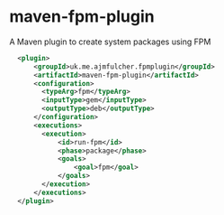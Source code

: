 maven-fpm-plugin
================

A Maven plugin to create system packages using FPM

```xml
  <plugin>
      <groupId>uk.me.ajmfulcher.fpmplugin</groupId>
      <artifactId>maven-fpm-plugin</artifactId>
      <configuration>
        <typeArg>fpm</typeArg>
        <inputType>gem</inputType>
        <outputType>deb</outputType>
      </configuration>
      <executions>
        <execution>
            <id>run-fpm</id>
            <phase>package</phase>
            <goals>
                <goal>fpm</goal>
            </goals>
        </execution>
      </executions>
  </plugin>
```
